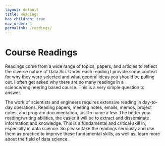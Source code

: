 ```yaml
---
layout: default
title: Readings
has_children: true
nav_order: 4
permalink: /readings/
---
```


<h1>Course Readings</h1>

Readings come from a wide range of topics, papers, and articles to reflect the diverse nature of Data Sci. Under each reading I provide some context for why they were selected and what general ideas you should be pulling out. I often get asked why there are so many readings in a science/engineering based course. This is a very simple question to answer.

The work of scientists and engineers requires extensive reading in day-to-day operations. Reading papers, meeting notes, emails, memos, project notes, and program documentation, just to name a few. The better your reading/writing abilities, the easier it will be to extract and disseminate information and knowledge. This is a fundamental and critical skill in, especially in data science. So please take the readings seriously and use them as practice to improve these fundamental skills, as well as, learn more about the field of data science.